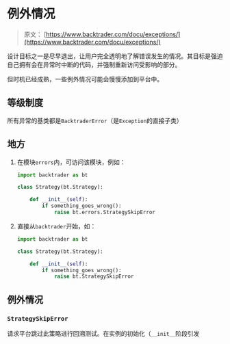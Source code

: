 # 例外情况

> 原文： [https://www.backtrader.com/docu/exceptions/](https://www.backtrader.com/docu/exceptions/)

设计目标之一是尽早退出，让用户完全透明地了解错误发生的情况。其目标是强迫自己拥有会在异常时中断的代码，并强制重新访问受影响的部分。

但时机已经成熟，一些例外情况可能会慢慢添加到平台中。

## 等级制度

所有异常的基类都是`BacktraderError`（是`Exception`的直接子类）

## 地方

1.  在模块`errors`内，可访问该模块，例如：

    ```py
    import backtrader as bt

    class Strategy(bt.Strategy):

        def __init__(self):
            if something_goes_wrong():
                raise bt.errors.StrategySkipError 
    ```

2.  直接从`backtrader`开始，如：

    ```py
    import backtrader as bt

    class Strategy(bt.Strategy):

        def __init__(self):
            if something_goes_wrong():
                raise bt.StrategySkipError 
    ```

## 例外情况

### `StrategySkipError`

请求平台跳过此策略进行回溯测试。在实例的初始化（`__init__`阶段引发